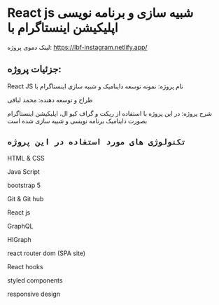 # React js شبیه سازی و برنامه نویسی اپلیکیشن اینستاگرام با
 
لینک دموی پروژه: https://lbf-instagram.netlify.app/



## جزئیات پروژه:
 React JS نام پروژه: نمونه توسعه داینامیک و شبیه سازی اینستاگرام با 


طراح و توسعه دهنده: محمد لبافی

شرح پروژه:
در این پروژه با استفاده از ریکت و گراف کیو ال، اپلیکیشن اینستاگرام بصورت داینامیک برنامه نویسی و شبیه سازی شده است  


## `تکنولوژی های مورد استفاده در این پروژه`
HTML & CSS

Java Script

bootstrap 5

Git & Git hub

React js

GraphQL

HIGraph

react router dom (SPA site)

React hooks

styled components

responsive design
